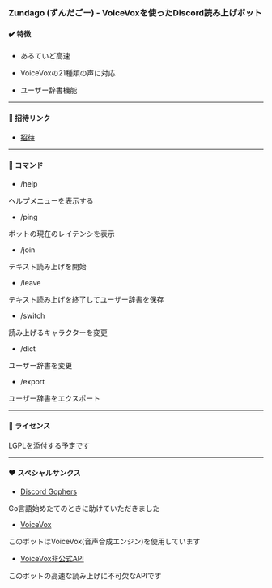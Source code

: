### Zundago (ずんだごー) - VoiceVoxを使ったDiscord読み上げボット

#### ✔️ 特徴

- あるていど高速

- VoiceVoxの21種類の声に対応

- ユーザー辞書機能

---

#### 🔗 招待リンク

- [招待](https://discord.com/api/oauth2/authorize?client_id=991247703612850257&permissions=277062208768&scope=applications.commands%20bot)

---

#### 🏓 コマンド

- /help

ヘルプメニューを表示する

- /ping

ボットの現在のレイテンシを表示

- /join

テキスト読み上げを開始

- /leave

テキスト読み上げを終了してユーザー辞書を保存

- /switch

読み上げるキャラクターを変更

- /dict

ユーザー辞書を変更

- /export

ユーザー辞書をエクスポート

---

#### 🪪 ライセンス

LGPLを添付する予定です

---

#### ❤️ スペシャルサンクス

- [Discord Gophers](https://discord.gg/golang)

Go言語始めたてのときに助けていただきました

- [VoiceVox](https://voicevox.hiroshiba.jp/)

このボットはVoiceVox(音声合成エンジン)を使用しています

- [VoiceVox非公式API](https://voicevox.su-shiki.com/)

このボットの高速な読み上げに不可欠なAPIです